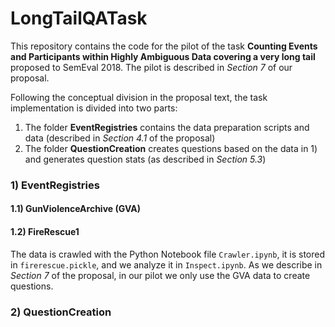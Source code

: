 # LongTailQATask

This repository contains the code for the pilot of the task **Counting Events and Participants within Highly Ambiguous Data covering a very long tail** proposed to SemEval 2018. The pilot is described in *Section 7* of our proposal.

Following the conceptual division in the proposal text, the task implementation is divided into two parts: 

1) The folder **EventRegistries** contains the data preparation scripts and data (described in *Section 4.1* of the proposal)
2) The folder **QuestionCreation** creates questions based on the data in 1) and generates question stats (as described in *Section 5.3*)

### 1) EventRegistries

#### 1.1) GunViolenceArchive (GVA)



#### 1.2) FireRescue1

The data is crawled with the Python Notebook file `Crawler.ipynb`, it is stored in `firerescue.pickle`, and we analyze it in `Inspect.ipynb`. As we describe in *Section 7* of the proposal, in our pilot we only use the GVA data to create questions.

### 2) QuestionCreation
